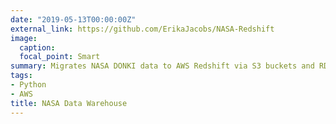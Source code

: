 ```yaml
---
date: "2019-05-13T00:00:00Z"
external_link: https://github.com/ErikaJacobs/NASA-Redshift
image:
  caption: 
  focal_point: Smart
summary: Migrates NASA DONKI data to AWS Redshift via S3 buckets and RDS using boto3 (In Progress)
tags:
- Python
- AWS
title: NASA Data Warehouse
---
```

